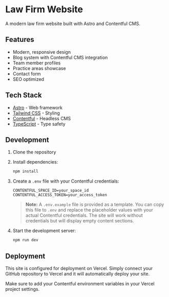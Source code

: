 # Law Firm Website

A modern law firm website built with Astro and Contentful CMS.

## Features

- Modern, responsive design
- Blog system with Contentful CMS integration
- Team member profiles
- Practice areas showcase
- Contact form
- SEO optimized

## Tech Stack

- [Astro](https://astro.build/) - Web framework
- [Tailwind CSS](https://tailwindcss.com/) - Styling
- [Contentful](https://www.contentful.com/) - Headless CMS
- [TypeScript](https://www.typescriptlang.org/) - Type safety

## Development

1. Clone the repository
2. Install dependencies:
   ```bash
   npm install
   ```
3. Create a `.env` file with your Contentful credentials:
   ```
   CONTENTFUL_SPACE_ID=your_space_id
   CONTENTFUL_ACCESS_TOKEN=your_access_token
   ```
   
   > **Note:** A `.env.example` file is provided as a template. You can copy this file to `.env` and replace the placeholder values with your actual Contentful credentials. The site will work without credentials but will display empty content sections.
4. Start the development server:
   ```bash
   npm run dev
   ```

## Deployment

This site is configured for deployment on Vercel. Simply connect your GitHub repository to Vercel and it will automatically deploy your site.

Make sure to add your Contentful environment variables in your Vercel project settings.